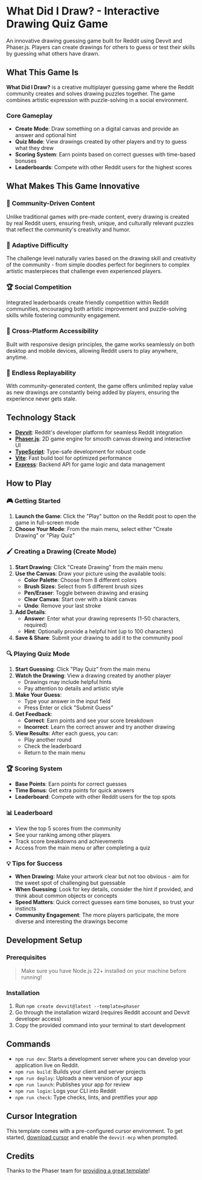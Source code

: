 # What Did I Draw? - Interactive Drawing Quiz Game

An innovative drawing guessing game built for Reddit using Devvit and Phaser.js. Players can create drawings for others to guess or test their skills by guessing what others have drawn.

## What This Game Is

**What Did I Draw?** is a creative multiplayer guessing game where the Reddit community creates and solves drawing puzzles together. The game combines artistic expression with puzzle-solving in a social environment.

### Core Gameplay
- **Create Mode**: Draw something on a digital canvas and provide an answer and optional hint
- **Quiz Mode**: View drawings created by other players and try to guess what they drew
- **Scoring System**: Earn points based on correct guesses with time-based bonuses
- **Leaderboards**: Compete with other Reddit users for the highest scores

## What Makes This Game Innovative

### 🎨 **Community-Driven Content**
Unlike traditional games with pre-made content, every drawing is created by real Reddit users, ensuring fresh, unique, and culturally relevant puzzles that reflect the community's creativity and humor.

### 🧠 **Adaptive Difficulty** 
The challenge level naturally varies based on the drawing skill and creativity of the community - from simple doodles perfect for beginners to complex artistic masterpieces that challenge even experienced players.

### 🏆 **Social Competition**
Integrated leaderboards create friendly competition within Reddit communities, encouraging both artistic improvement and puzzle-solving skills while fostering community engagement.

### 📱 **Cross-Platform Accessibility**
Built with responsive design principles, the game works seamlessly on both desktop and mobile devices, allowing Reddit users to play anywhere, anytime.

### 🔄 **Endless Replayability**
With community-generated content, the game offers unlimited replay value as new drawings are constantly being added by players, ensuring the experience never gets stale.

## Technology Stack

- **[Devvit](https://developers.reddit.com/)**: Reddit's developer platform for seamless Reddit integration
- **[Phaser.js](https://phaser.io/)**: 2D game engine for smooth canvas drawing and interactive UI
- **[TypeScript](https://www.typescriptlang.org/)**: Type-safe development for robust code
- **[Vite](https://vite.dev/)**: Fast build tool for optimized performance
- **[Express](https://expressjs.com/)**: Backend API for game logic and data management

## How to Play

### 🎮 **Getting Started**
1. **Launch the Game**: Click the "Play" button on the Reddit post to open the game in full-screen mode
2. **Choose Your Mode**: From the main menu, select either "Create Drawing" or "Play Quiz"

### 🖌️ **Creating a Drawing (Create Mode)**
1. **Start Drawing**: Click "Create Drawing" from the main menu
2. **Use the Canvas**: Draw your picture using the available tools:
   - **Color Palette**: Choose from 8 different colors
   - **Brush Sizes**: Select from 5 different brush sizes
   - **Pen/Eraser**: Toggle between drawing and erasing
   - **Clear Canvas**: Start over with a blank canvas
   - **Undo**: Remove your last stroke
3. **Add Details**: 
   - **Answer**: Enter what your drawing represents (1-50 characters, required)
   - **Hint**: Optionally provide a helpful hint (up to 100 characters)
4. **Save & Share**: Submit your drawing to add it to the community pool

### 🔍 **Playing Quiz Mode**
1. **Start Guessing**: Click "Play Quiz" from the main menu
2. **Watch the Drawing**: View a drawing created by another player
   - Drawings may include helpful hints
   - Pay attention to details and artistic style
3. **Make Your Guess**: 
   - Type your answer in the input field
   - Press Enter or click "Submit Guess"
4. **Get Feedback**: 
   - **Correct**: Earn points and see your score breakdown
   - **Incorrect**: Learn the correct answer and try another drawing
5. **View Results**: After each guess, you can:
   - Play another round
   - Check the leaderboard
   - Return to the main menu

### 🏆 **Scoring System**
- **Base Points**: Earn points for correct guesses
- **Time Bonus**: Get extra points for quick answers
- **Leaderboard**: Compete with other Reddit users for the top spots

### 📊 **Leaderboard**
- View the top 5 scores from the community
- See your ranking among other players
- Track score breakdowns and achievements
- Access from the main menu or after completing a quiz

### 💡 **Tips for Success**
- **When Drawing**: Make your artwork clear but not too obvious - aim for the sweet spot of challenging but guessable
- **When Guessing**: Look for key details, consider the hint if provided, and think about common objects or concepts
- **Speed Matters**: Quick correct guesses earn time bonuses, so trust your instincts
- **Community Engagement**: The more players participate, the more diverse and interesting the drawings become

## Development Setup

### Prerequisites
> Make sure you have Node.js 22+ installed on your machine before running!

### Installation
1. Run `npm create devvit@latest --template=phaser`
2. Go through the installation wizard (requires Reddit account and Devvit developer access)
3. Copy the provided command into your terminal to start development

## Commands

- `npm run dev`: Starts a development server where you can develop your application live on Reddit.
- `npm run build`: Builds your client and server projects
- `npm run deploy`: Uploads a new version of your app
- `npm run launch`: Publishes your app for review
- `npm run login`: Logs your CLI into Reddit
- `npm run check`: Type checks, lints, and prettifies your app

## Cursor Integration

This template comes with a pre-configured cursor environment. To get started, [download cursor](https://www.cursor.com/downloads) and enable the `devvit-mcp` when prompted.

## Credits

Thanks to the Phaser team for [providing a great template](https://github.com/phaserjs/template-vite-ts)!
